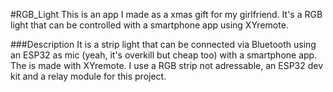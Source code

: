 #RGB_Light
This is an app I made as a xmas gift for my girlfriend. It's a RGB light that can be controlled with a smartphone app using XYremote.

###Description
It is a strip light that can be connected via Bluetooth using an ESP32 as mic (yeah, it's overkill but cheap too) with a smartphone app. The is made with XYremote.
I use a RGB strip not adressable, an ESP32 dev kit and a relay module for this project. 
